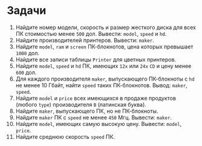# Задачи

1. Найдите номер модели, скорость и размер жесткого диска для всех ПК стоимостью менее `500` дол. Вывести: `model`, `speed` и `hd`.
2. Найдите производителей принтеров. Вывести: `maker`.
3. Найдите `model`, `ram` и `screen` ПК-блокнотов, цена которых превышает `1000` дол.
4. Найдите все записи таблицы `Printer` для цветных принтеров.
5. Найдите `model`, `speed` и `hd` ПК, имеющих `12x` или `24x` `CD` и цену менее `600` дол.
6. Для каждого производителя `maker`, выпускающего ПК-блокноты c `hd` не менее 10 Гбайт, найти `speed` таких ПК-блокнотов. Вывод: `maker`, `speed`.
7. Найдите `model` и `price` всех имеющихся в продаже продуктов (любого `type`) производителя `B` (латинская буква).
8. Найдите `maker`, выпускающего ПК, но не ПК-блокноты.
9. Найдите `maker` ПК с `speed` не менее `450` Мгц. Вывести: `maker`.
10. Найдите `model`, имеющих самую высокую цену. Вывести: `model`, `price`.
11. Найдите среднюю скорость `speed` ПК.